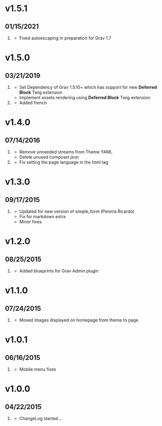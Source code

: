 # v1.5.1
## 01/15/2021

1. [](#improved)
    * Fixed autoescaping in preparation for Grav 1.7

# v1.5.0
## 03/21/2019

1. [](#new)
    * Set Dependency of Grav 1.5.10+ which has support for new **Deferred Block** Twig extension
    * Implement assets rendering using **Deferred Block** Twig extension 
1. [](#improved)
    * Added french

# v1.4.0
## 07/14/2016

1. [](#improved)
    * Remove unneeded streams from Theme YAML
    * Delete unused composer.json
1. [](#bugfix)
    * Fix setting the page language in the html tag

# v1.3.0
## 09/17/2015

1. [](#improved)
    * Updated for new version of simple_form (Pereira Ricardo)
    * Fix for markdown extra
    * Minor fixes

# v1.2.0
## 08/25/2015

1. [](#improved)
    * Added blueprints for Grav Admin plugin

# v1.1.0
## 07/24/2015

1. [](#improved)
    * Moved images displayed on homepage from theme to page

# v1.0.1
## 06/16/2015

1. [](#bugfix)
    * Mobile menu fixes

# v1.0.0
## 04/22/2015

1. [](#new)
    * ChangeLog started...
